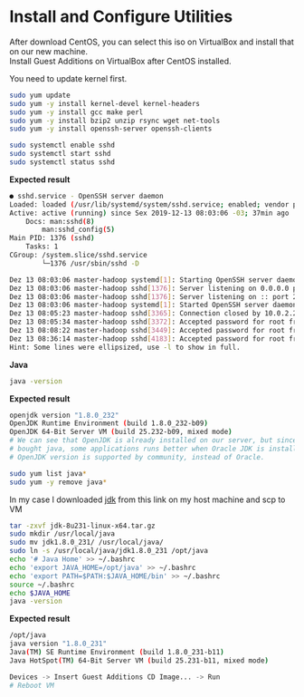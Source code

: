# Install and Configure Utilities

After download CentOS, you can select this iso on VirtualBox and install that on our new machine. <br>
Install Guest Additions on VirtualBox after CentOS installed.<br>

You need to update kernel first.

```bash
sudo yum update
sudo yum -y install kernel-devel kernel-headers
sudo yum -y install gcc make perl
sudo yum -y install bzip2 unzip rsync wget net-tools
sudo yum -y install openssh-server openssh-clients
```

```bash
sudo systemctl enable sshd
sudo systemctl start sshd
sudo systemctl status sshd
```

**Expected result**

```bash
● sshd.service - OpenSSH server daemon
Loaded: loaded (/usr/lib/systemd/system/sshd.service; enabled; vendor preset: enabled)
Active: active (running) since Sex 2019-12-13 08:03:06 -03; 37min ago
    Docs: man:sshd(8)
        man:sshd_config(5)
Main PID: 1376 (sshd)
    Tasks: 1
CGroup: /system.slice/sshd.service
        └─1376 /usr/sbin/sshd -D

Dez 13 08:03:06 master-hadoop systemd[1]: Starting OpenSSH server daemon...
Dez 13 08:03:06 master-hadoop sshd[1376]: Server listening on 0.0.0.0 port 22.
Dez 13 08:03:06 master-hadoop sshd[1376]: Server listening on :: port 22.
Dez 13 08:03:06 master-hadoop systemd[1]: Started OpenSSH server daemon.
Dez 13 08:05:23 master-hadoop sshd[3365]: Connection closed by 10.0.2.2 port...]
Dez 13 08:05:34 master-hadoop sshd[3372]: Accepted password for root from 10...2
Dez 13 08:08:22 master-hadoop sshd[3449]: Accepted password for root from 10...2
Dez 13 08:36:14 master-hadoop sshd[4183]: Accepted password for root from 10...2
Hint: Some lines were ellipsized, use -l to show in full.
```

**Java**

```bash
java -version
```

**Expected result**

```bash
openjdk version "1.8.0_232"
OpenJDK Runtime Environment (build 1.8.0_232-b09)
OpenJDK 64-Bit Server VM (build 25.232-b09, mixed mode)
# We can see that OpenJDK is already installed on our server, but since Oracle have been
# bought java, some applications runs better when Oracle JDK is installed instead of OpenJDK.
# OpenJDK version is supported by community, instead of Oracle.
```

```bash
sudo yum list java*
sudo yum -y remove java*
```

In my case I downloaded [jdk](https://www.oracle.com/technetwork/pt/java/javase/downloads/jdk8-downloads-2133151.html) from this link on my host machine and scp to VM

```bash
tar -zxvf jdk-8u231-linux-x64.tar.gz
sudo mkdir /usr/local/java
sudo mv jdk1.8.0_231/ /usr/local/java/
sudo ln -s /usr/local/java/jdk1.8.0_231 /opt/java
echo '# Java Home' >> ~/.bashrc
echo 'export JAVA_HOME=/opt/java' >> ~/.bashrc
echo 'export PATH=$PATH:$JAVA_HOME/bin' >> ~/.bashrc
source ~/.bashrc
echo $JAVA_HOME
java -version
```

**Expected result**

```bash
/opt/java
java version "1.8.0_231"
Java(TM) SE Runtime Environment (build 1.8.0_231-b11)
Java HotSpot(TM) 64-Bit Server VM (build 25.231-b11, mixed mode)
```

```python
Devices -> Insert Guest Additions CD Image... -> Run
# Reboot VM
```
